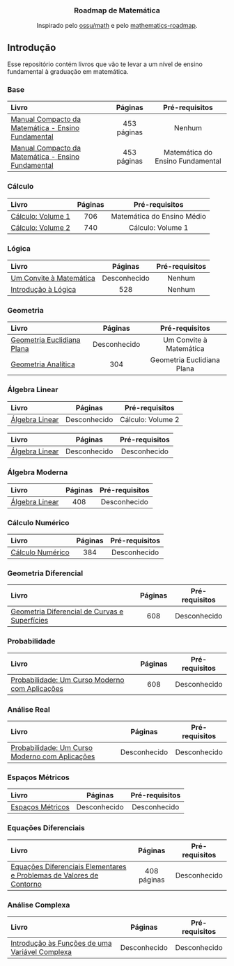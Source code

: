 <h3 align="center">Roadmap de Matemática</h3>
<p align="center">
  Inspirado pelo <a href="https://github.com/ossu/math" target="_blank">ossu/math</a> e pelo <a href="https://github.com/TalalAlrawajfeh/mathematics-roadmap/tree/master" target="_blank">mathematics-roadmap</a>.
</p>

## Introdução
Esse repositório contém livros que vão te levar a um nível de ensino fundamental à graduação em matemática. 

### Base

Livro | Páginas | Pré-requisitos
:-- | :--: | :--:
[Manual Compacto da Matemática - Ensino Fundamental](https://www.leonardoportal.com/p/manuais-compactos-rideel-pdf.html) | 453 páginas | Nenhum
[Manual Compacto da Matemática - Ensino Fundamental](https://www.leonardoportal.com/p/manuais-compactos-rideel-pdf.html) | 453 páginas | Matemática do Ensino Fundamental

### Cálculo

Livro | Páginas | Pré-requisitos
:-- | :--: | :--:
[Cálculo: Volume 1](https://www.amazon.com.br/C%C3%A1lculo-1-James-Stewart/dp/6555584017/ref=sr_1_1?__mk_pt_BR=%C3%85M%C3%85%C5%BD%C3%95%C3%91&crid=XMQ5T9CK1158&keywords=c%C3%A1lculo+volume+1&qid=1702402200&sprefix=c%C3%A1lculo+volum%2Caps%2C283&sr=8-1&ufe=app_do%3Aamzn1.fos.6121c6c4-c969-43ae-92f7-cc248fc6181d) | 706 | Matemática do Ensino Médio
[Cálculo: Volume 2](https://www.amazon.com.br/C%C3%A1lculo-2-James-Stewart/dp/6555584025/ref=sr_1_1?__mk_pt_BR=%C3%85M%C3%85%C5%BD%C3%95%C3%91&crid=1IUP61L0JPQ6I&keywords=c%C3%A1lculo+volume+2&qid=1702402229&sprefix=c%C3%A1lculo+volume+%2Caps%2C206&sr=8-1&ufe=app_do%3Aamzn1.fos.6d798eae-cadf-45de-946a-f477d47705b9) | 740 | Cálculo: Volume 1

### Lógica

Livro | Páginas | Pré-requisitos
:-- | :--: | :--:
[Um Convite à Matemática](https://web.icmc.usp.br/SCATUSU/Boletim_aquisicao/Boletim_Dezembro_2022/Morais_Filho_Um.pdf) | Desconhecido | Nenhum
[Introdução à Lógica](https://www.amazon.com.br/Introdu%C3%A7%C3%A3o-%C3%A0-l%C3%B3gica-Cezar-Mortari/dp/8539306301/ref=sr_1_1?__mk_pt_BR=%C3%85M%C3%85%C5%BD%C3%95%C3%91&crid=265UDOBU11A4C&keywords=introdu%C3%A7%C3%A3o+%C3%A0+l%C3%B3gica&qid=1702402870&sprefix=introdu%C3%A7%C3%A3o+%C3%A0+l%C3%B3g%2Caps%2C549&sr=8-1) | 528 | Nenhum

### Geometria

Livro | Páginas | Pré-requisitos
:-- | :--: | :--:
[Geometria Euclidiana Plana](https://www.amazon.com.br/Geometria-Euclidiana-Plana-Lucas-Marques/dp/8583371067/ref=sr_1_1?__mk_pt_BR=%C3%85M%C3%85%C5%BD%C3%95%C3%91&crid=29DWJFMWIPXR4&keywords=Geometria+Euclidiana+Plana&qid=1702402966&sprefix=geometria+euclidiana+pla%2Caps%2C209&sr=8-1) | Desconhecido | Um Convite à Matemática
[Geometria Analítica](https://www.amazon.com.br/Geometria-Anal%C3%ADtica-Alfredo-Steimbruch/dp/0074504096/ref=sr_1_2?__mk_pt_BR=%C3%85M%C3%85%C5%BD%C3%95%C3%91&crid=1QF36M5CKF27C&keywords=geometria+anal%C3%ADtica&qid=1702404029&sprefix=geometria+anal%C3%ADti%2Caps%2C241&sr=8-2&ufe=app_do%3Aamzn1.fos.6121c6c4-c969-43ae-92f7-cc248fc6181d) | 304 | Geometria Euclidiana Plana

### Álgebra Linear

Livro | Páginas | Pré-requisitos
:-- | :--: | :--:
[Álgebra Linear](https://www.amazon.com.br/Algebra-Linear-Elon-Lages-Lima/dp/8524400897/ref=sr_1_1?__mk_pt_BR=%C3%85M%C3%85%C5%BD%C3%95%C3%91&crid=ZKPMH4TBNYOH&keywords=%C3%81lgebra+Linear+Elon&qid=1702404309&sprefix=%C3%A1lgebra+linear+elon%2Caps%2C243&sr=8-1) | Desconhecido | Cálculo: Volume 2

Livro | Páginas | Pré-requisitos
:-- | :--: | :--:
[Álgebra Linear](https://www.amazon.com.br/Introdu%C3%A7%C3%A3o-%C3%A0-Teoria-dos-N%C3%BAmeros/dp/8524404965/ref=sr_1_1?__mk_pt_BR=%C3%85M%C3%85%C5%BD%C3%95%C3%91&crid=27NJ8GV98VI6J&keywords=Introdu%C3%A7%C3%A3o+%C3%A0+Teoria+dos+N%C3%BAmeros&qid=1702404451&sprefix=introdu%C3%A7%C3%A3o+%C3%A0+teoria+dos+n%C3%BAmer%2Caps%2C204&sr=8-1) | Desconhecido | Desconhecido

### Álgebra Moderna

Livro | Páginas | Pré-requisitos
:-- | :--: | :--:
[Álgebra Linear](https://www.amazon.com.br/%C3%81lgebra-Moderna-Gelson-Iezzi/dp/8547223053/ref=sr_1_1?__mk_pt_BR=%C3%85M%C3%85%C5%BD%C3%95%C3%91&crid=33IIP7YAO59JP&keywords=%C3%81lgebra+Moderna&qid=1702404485&sprefix=%C3%A1lgebra+moder%2Caps%2C210&sr=8-1&ufe=app_do%3Aamzn1.fos.6121c6c4-c969-43ae-92f7-cc248fc6181d) | 408 | Desconhecido

### Cálculo Numérico

Livro | Páginas | Pré-requisitos
:-- | :--: | :--:
[Cálculo Numérico](https://www.amazon.com.br/C%C3%A1lculo-Num%C3%A9rico-L-C-Barroso/dp/8529400895/ref=sr_1_2?__mk_pt_BR=%C3%85M%C3%85%C5%BD%C3%95%C3%91&crid=WY6DXEJ8707I&keywords=C%C3%A1lculo+Num%C3%A9rico&qid=1702404601&sprefix=c%C3%A1lculo+num%C3%A9ri%2Caps%2C206&sr=8-2&ufe=app_do%3Aamzn1.fos.6121c6c4-c969-43ae-92f7-cc248fc6181d) | 384 | Desconhecido

### Geometria Diferencial

Livro | Páginas | Pré-requisitos
:-- | :--: | :--:
[Geometria Diferencial de Curvas e Superfícies](https://www.amazon.com.br/GEOMETRIA-DIFERENCIAL-SUPERF%C3%8DCIES-MANFREDO-PERDIG%C3%83O/dp/8583370249/ref=sr_1_1?__mk_pt_BR=%C3%85M%C3%85%C5%BD%C3%95%C3%91&crid=10B6KXBSP2S93&keywords=Geometria+diferencial+manfredo+perdig%C3%A3o&qid=1702404725&sprefix=geometria+diferencial+manfredo+perdig%C3%A3%2Caps%2C191&sr=8-1) | 608 | Desconhecido

### Probabilidade

Livro | Páginas | Pré-requisitos
:-- | :--: | :--:
[Probabilidade: Um Curso Moderno com Aplicações](https://www.amazon.com.br/Probabilidade-Curso-Moderno-com-Aplica%C3%A7%C3%B5es/dp/8577806219/ref=sr_1_1?__mk_pt_BR=%C3%85M%C3%85%C5%BD%C3%95%C3%91&crid=L2S6L8VZQZLW&keywords=Probabilidade&qid=1702404812&sprefix=probabilidad%2Caps%2C217&sr=8-1&ufe=app_do%3Aamzn1.fos.db68964d-7c0e-4bb2-a95c-e5cb9e32eb12) | 608 | Desconhecido

### Análise Real

Livro | Páginas | Pré-requisitos
:-- | :--: | :--:
[Probabilidade: Um Curso Moderno com Aplicações](https://www.amazon.com.br/An%C3%A1lise-Real-Fun%C3%A7%C3%B5es-Uma-Vari%C3%A1vel/dp/B07FKMB28V/ref=sr_1_1?__mk_pt_BR=%C3%85M%C3%85%C5%BD%C3%95%C3%91&crid=3DX5WMY4K5E3A&keywords=an%C3%A1lise+real+elon&qid=1702404935&sprefix=an%C3%A1lise+real+elo%2Caps%2C212&sr=8-1) | Desconhecido | Desconhecido

### Espaços Métricos

Livro | Páginas | Pré-requisitos
:-- | :--: | :--:
[Espaços Métricos](https://www.amazon.com.br/Espa%C3%A7os-Metricos-Elon-Lages-Lima/dp/8524401583/ref=sr_1_2?__mk_pt_BR=%C3%85M%C3%85%C5%BD%C3%95%C3%91&crid=1IOIRMGDJIV58&keywords=espa%C3%A7os+m%C3%A9tricos&qid=1702404995&sprefix=espa%C3%A7os+m%C3%A9tric%2Caps%2C201&sr=8-2) | Desconhecido | Desconhecido

### Equações Diferenciais

Livro | Páginas | Pré-requisitos
:-- | :--: | :--:
[Equações Diferenciais Elementares e Problemas de Valores de Contorno](https://www.amazon.com.br/Equa%C3%A7%C3%B5es-Diferenciais-Elementares-Problemas-Contorno/dp/8521636946/ref=sr_1_1?crid=F13QIYHGJU1B&keywords=equa%C3%A7%C3%B5es+diferenciais+elementares+e+problemas+de+valores+de+contorno&qid=1702405079&sprefix=Equa%C3%A7%C3%B5es+Diferenciais+Elementares+e+Problemas%2Caps%2C203&sr=8-1&ufe=app_do%3Aamzn1.fos.6a09f7ec-d911-4889-ad70-de8dd83c8a74) | 408 páginas | Desconhecido

### Análise Complexa

Livro | Páginas | Pré-requisitos
:-- | :--: | :--:
[Introdução às Funções de uma Variável Complexa](https://www.amazon.com.br/Introdu%C3%A7%C3%A3o-Fun%C3%A7%C3%B5es-uma-Vari%C3%A1vel-Complexa/dp/8583371040/ref=sr_1_1?__mk_pt_BR=%C3%85M%C3%85%C5%BD%C3%95%C3%91&crid=2YICK6JN2IPKT&keywords=Introdu%C3%A7%C3%A3o+%C3%A0s+Fun%C3%A7%C3%B5es+de+uma+Vari%C3%A1vel+Complexa+-+Cec%C3%ADlia+S.+Fernandez%2C+Nilson+C.+Bernardes+Jr.&qid=1702405162&sprefix=introdu%C3%A7%C3%A3o+%C3%A0s+fun%C3%A7%C3%B5es+de+uma+vari%C3%A1vel+complexa+-+cec%C3%ADlia+s.+fernandez+nilson+c.+bernardes+jr+%2Caps%2C183&sr=8-1) | Desconhecido | Desconhecido
